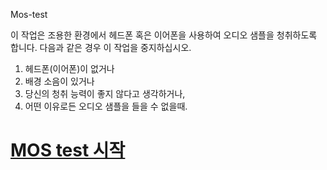 Mos-test

이 작업은 조용한 환경에서 헤드폰 혹은 이어폰을 사용하여 오디오 샘플을 청취하도록 합니다. 다음과 같은 경우 이 작업을 중지하십시오.
1. 헤드폰(이어폰)이 없거나
2. 배경 소음이 있거나
3. 당신의 청취 능력이 좋지 않다고 생각하거나,
4. 어떤 이유로든 오디오 샘플을 들을 수 없을때.

<h1><a class="p-2 text-muted" href="./test_page1/index.html">MOS test 시작</a></h1>